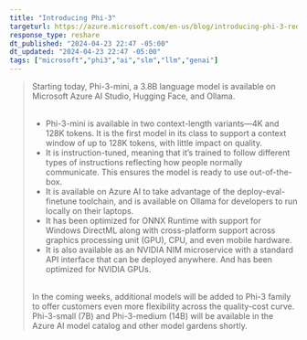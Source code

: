 ```yaml
---
title: "Introducing Phi-3"
targeturl: https://azure.microsoft.com/en-us/blog/introducing-phi-3-redefining-whats-possible-with-slms/
response_type: reshare
dt_published: "2024-04-23 22:47 -05:00"
dt_updated: "2024-04-23 22:47 -05:00"
tags: ["microsoft","phi3","ai","slm","llm","genai"]
---
```



> Starting today, Phi-3-mini, a 3.8B language model is available on Microsoft Azure AI Studio, Hugging Face, and Ollama.  
> <br>
>    - Phi-3-mini is available in two context-length variants—4K and 128K tokens. It is the first model in its class to support a context window of up to 128K tokens, with little impact on quality.  
>    - It is instruction-tuned, meaning that it’s trained to follow different types of instructions reflecting how people normally communicate. This ensures the model is ready to use out-of-the-box.  
>    - It is available on Azure AI to take advantage of the deploy-eval-finetune toolchain, and is available on Ollama for developers to run locally on their laptops.  
>    - It has been optimized for ONNX Runtime with support for Windows DirectML along with cross-platform support across graphics processing unit (GPU), CPU, and even mobile hardware.  
>    - It is also available as an NVIDIA NIM microservice with a standard API interface that can be deployed anywhere. And has been optimized for NVIDIA GPUs.  
> <br>
> In the coming weeks, additional models will be added to Phi-3 family to offer customers even more flexibility across the quality-cost curve. Phi-3-small (7B) and Phi-3-medium (14B) will be available in the Azure AI model catalog and other model gardens shortly.   
